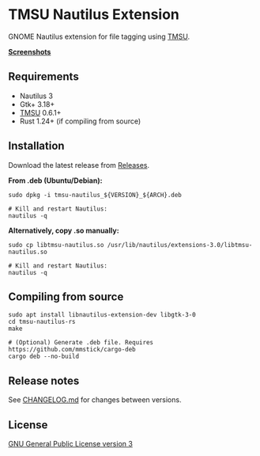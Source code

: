 # TMSU Nautilus Extension

GNOME Nautilus extension for file tagging using [TMSU](https://github.com/oniony/TMSU/).

**[Screenshots](SCREENSHOTS.md)**

## Requirements

* Nautilus 3
* Gtk+ 3.18+
* [TMSU](https://github.com/oniony/TMSU/) 0.6.1+
* Rust 1.24+ (if compiling from source)

## Installation

Download the latest release from [Releases](https://github.com/talklittle/tmsu-nautilus-rs/releases).

**From .deb (Ubuntu/Debian):**

    sudo dpkg -i tmsu-nautilus_${VERSION}_${ARCH}.deb

    # Kill and restart Nautilus:
    nautilus -q

**Alternatively, copy .so manually:**

    sudo cp libtmsu-nautilus.so /usr/lib/nautilus/extensions-3.0/libtmsu-nautilus.so

    # Kill and restart Nautilus:
    nautilus -q

## Compiling from source

    sudo apt install libnautilus-extension-dev libgtk-3-0
    cd tmsu-nautilus-rs
    make

    # (Optional) Generate .deb file. Requires https://github.com/mmstick/cargo-deb
    cargo deb --no-build

## Release notes

See [CHANGELOG.md](CHANGELOG.md) for changes between versions.

## License

[GNU General Public License version 3](COPYING.txt)
